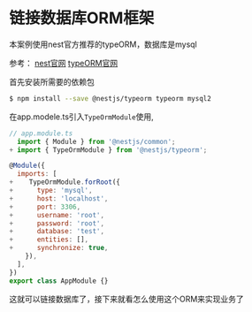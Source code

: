 # 链接数据库ORM框架
本案例使用nest官方推荐的typeORM，数据库是mysql

参考：
 [nest官网](https://docs.nestjs.cn/8/techniques?id=%e6%95%b0%e6%8d%ae%e5%ba%93) 
 [typeORM官网](https://typeorm.biunav.com/zh/)

首先安装所需要的依赖包
``` sh
$ npm install --save @nestjs/typeorm typeorm mysql2
```  

在app.modele.ts引入`TypeOrmModule`使用,  

``` js
// app.module.ts
  import { Module } from '@nestjs/common';
+ import { TypeOrmModule } from '@nestjs/typeorm';

@Module({
  imports: [
+    TypeOrmModule.forRoot({
+      type: 'mysql',
+      host: 'localhost',
+      port: 3306,
+      username: 'root',
+      password: 'root',
+      database: 'test',
+      entities: [],
+      synchronize: true,
    }),
  ],
})
export class AppModule {}
```
这就可以链接数据库了，接下来就看怎么使用这个ORM来实现业务了

